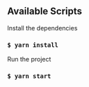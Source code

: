 ## Available Scripts

Install the dependencies

### `$ yarn install`

Run the project

### `$ yarn start`